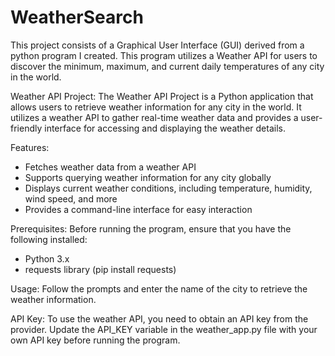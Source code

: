 # WeatherSearch
This project consists of a Graphical User Interface (GUI) derived from a python program I created. This program utilizes a Weather API for users to discover the minimum, maximum, and current daily temperatures of any city in the world.


Weather API Project:
The Weather API Project is a Python application that allows users to retrieve weather information for any city in the world. It utilizes a weather API to gather real-time weather data and provides a user-friendly interface for accessing and displaying the weather details.

Features:
- Fetches weather data from a weather API
- Supports querying weather information for any city globally
- Displays current weather conditions, including temperature, humidity, wind speed, and more
- Provides a command-line interface for easy interaction

Prerequisites:
Before running the program, ensure that you have the following installed:
- Python 3.x
- requests library (pip install requests)

Usage: 
Follow the prompts and enter the name of the city to retrieve the weather information.

API Key:
To use the weather API, you need to obtain an API key from the provider. Update the API_KEY variable in the weather_app.py file with your own API key before running the program.

